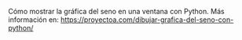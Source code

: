 Cómo mostrar la gráfica del seno en una ventana con Python. Más información en: https://proyectoa.com/dibujar-grafica-del-seno-con-python/

